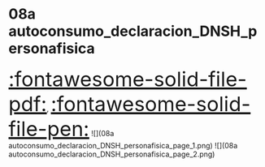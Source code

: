 # 08a autoconsumo_declaracion_DNSH_personafisica
<a href="../08a autoconsumo_declaracion_DNSH_personafisica.pdf" style="font-size: 40px;">   :fontawesome-solid-file-pdf:</a>,
<a href="../08a autoconsumo_declaracion_DNSH_personafisica.html" style="font-size: 40px;">    :fontawesome-solid-file-pen:</a>
![](08a autoconsumo_declaracion_DNSH_personafisica_page_1.png)
![](08a autoconsumo_declaracion_DNSH_personafisica_page_2.png)


